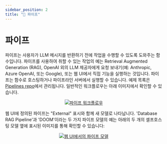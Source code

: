 ```yaml
---
sidebar_position: 2
title: "🔧 파이프"
---
```


# 파이프
파이프는 사용자가 LLM 메시지를 반환하기 전에 작업을 수행할 수 있도록 도와주는 함수입니다. 파이프를 사용하여 취할 수 있는 작업의 예는 Retrieval Augmented Generation (RAG), OpenAI 외의 LLM 제공자에게 요청 보내기(예: Anthropic, Azure OpenAI, 또는 Google), 또는 웹 UI에서 직접 기능을 실행하는 것입니다. 파이프는 함수로 호스팅하거나 파이프라인 서버에서 실행할 수 있습니다. 예제 목록은 [Pipelines repo](https://github.com/open-webui/pipelines/tree/main/examples/pipelines)에서 관리됩니다. 일반적인 워크플로우는 아래 이미지에서 확인할 수 있습니다.

<p align="center">
  <a href="#">
    <img src="/images/pipelines/pipes.png" alt="파이프 워크플로우" />
  </a>
</p>

웹 UI에 정의된 파이프는 "External" 표시와 함께 새 모델로 나타납니다. 'Database RAG Pipeline'과 'DOOM'이라는 두 가지 파이프 모델의 예는 아래의 두 개의 셀프호스팅 모델 옆에 표시된 이미지를 통해 확인할 수 있습니다:

<p align="center">
  <a href="#">
    <img src="/images/pipelines/pipe-model-example.png" alt="웹 UI에서의 파이프 모델" />
  </a>
</p>
